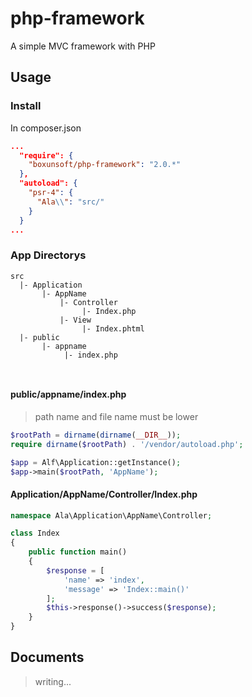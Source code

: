 # php-framework

A simple MVC framework with PHP

## Usage

### Install

In composer.json
```composer.json
...
  "require": {
    "boxunsoft/php-framework": "2.0.*"
  },
  "autoload": {
    "psr-4": {
      "Ala\\": "src/"
    }
  }
...
```

### App Directorys
```dir
src
  |- Application
       |- AppName
           |- Controller
                |- Index.php
           |- View
                |- Index.phtml
  |- public
       |- appname
            |- index.php
  
  
```

#### public/appname/index.php

> path name and file name must be lower

```php
$rootPath = dirname(dirname(__DIR__));
require dirname($rootPath) . '/vendor/autoload.php';

$app = Alf\Application::getInstance();
$app->main($rootPath, 'AppName');
```

#### Application/AppName/Controller/Index.php

```php
namespace Ala\Application\AppName\Controller;

class Index
{
    public function main()
    {
        $response = [
            'name' => 'index',
            'message' => 'Index::main()'
        ];
        $this->response()->success($response);
    }
}
```

## Documents

> writing...
